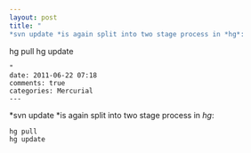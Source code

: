 ```yaml
---
layout: post
title: "
*svn update *is again split into two stage process in *hg*:

```
hg pull
hg update
```
"
date: 2011-06-22 07:18
comments: true
categories: Mercurial
---
```


*svn update *is again split into two stage process in *hg*:

```
hg pull
hg update
```

